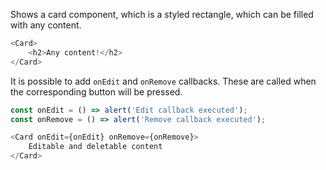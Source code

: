 Shows a card component, which is a styled rectangle, which can be filled with any content.

```javascript
<Card>
    <h2>Any content!</h2>
</Card>
```

It is possible to add `onEdit` and `onRemove` callbacks. These are called when the corresponding button will be pressed.

```javascript
const onEdit = () => alert('Edit callback executed');
const onRemove = () => alert('Remove callback executed');

<Card onEdit={onEdit} onRemove={onRemove}>
    Editable and deletable content
</Card>
```

